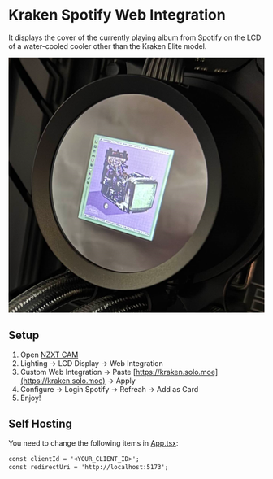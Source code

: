 # Kraken Spotify Web Integration

It displays the cover of the currently playing album from Spotify on the LCD of a water-cooled cooler other than the Kraken Elite model.

![image](./docs/applied.png)

## Setup

1. Open [NZXT CAM](https://nzxt.com/software/cam)
2. Lighting -> LCD Display -> Web Integration
3. Custom Web Integration -> Paste [https://kraken.solo.moe](https://kraken.solo.moe) -> Apply
4. Configure -> Login Spotify -> Refreah -> Add as Card
5. Enjoy!

## Self Hosting

You need to change the following items in [App.tsx](./src/App.tsx):

```tsx
const clientId = '<YOUR_CLIENT_ID>';
const redirectUri = 'http://localhost:5173';
```
